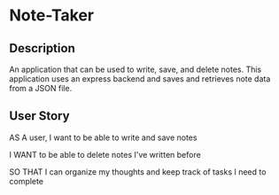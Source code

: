 # Note-Taker

## Description

An application that can be used to write, save, and delete notes. This application uses an express backend and saves and retrieves note data from a JSON file.

## User Story

AS A user, I want to be able to write and save notes

I WANT to be able to delete notes I've written before

SO THAT I can organize my thoughts and keep track of tasks I need to complete